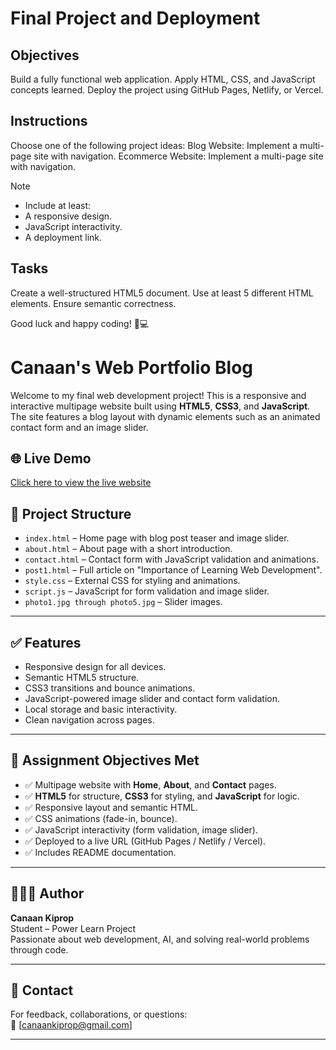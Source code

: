 # Final Project and Deployment

## Objectives
Build a fully functional web application.
Apply HTML, CSS, and JavaScript concepts learned.
Deploy the project using GitHub Pages, Netlify, or Vercel.

## Instructions
Choose one of the following project ideas:
Blog Website: Implement a multi-page site with navigation.
Ecommerce Website: Implement a multi-page site with navigation.

>[!NOTE]
> - Include at least:
> - A responsive design.
> - JavaScript interactivity.
> - A deployment link.

## Tasks

Create a well-structured HTML5 document.
Use at least 5 different HTML elements.
Ensure semantic correctness.

Good luck and happy coding! 🚀💻



# Canaan's Web Portfolio Blog

Welcome to my final web development project! This is a responsive and interactive multipage website built using **HTML5**, **CSS3**, and **JavaScript**. The site features a blog layout with dynamic elements such as an animated contact form and an image slider.

## 🌐 Live Demo
[Click here to view the live website](https://plp-webtechnologies.github.io/feb-2025-final-project-and-deployment-canaankip/)

## 📁 Project Structure

- `index.html` – Home page with blog post teaser and image slider.
- `about.html` – About page with a short introduction.
- `contact.html` – Contact form with JavaScript validation and animations.
- `post1.html` – Full article on "Importance of Learning Web Development".
- `style.css` – External CSS for styling and animations.
- `script.js` – JavaScript for form validation and image slider.
- `photo1.jpg through photo5.jpg` – Slider images.

---

## ✅ Features

- Responsive design for all devices.
- Semantic HTML5 structure.
- CSS3 transitions and bounce animations.
- JavaScript-powered image slider and contact form validation.
- Local storage and basic interactivity.
- Clean navigation across pages.

---

## 🎯 Assignment Objectives Met

- ✅ Multipage website with **Home**, **About**, and **Contact** pages.
- ✅ **HTML5** for structure, **CSS3** for styling, and **JavaScript** for logic.
- ✅ Responsive layout and semantic HTML.
- ✅ CSS animations (fade-in, bounce).
- ✅ JavaScript interactivity (form validation, image slider).
- ✅ Deployed to a live URL (GitHub Pages / Netlify / Vercel).
- ✅ Includes README documentation.

---

## 🙋🏽‍♂️ Author

**Canaan Kiprop**  
Student – Power Learn Project  
Passionate about web development, AI, and solving real-world problems through code.

---

## 📩 Contact

For feedback, collaborations, or questions:  
📧 [canaankiprop@gmail.com] 

---

